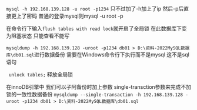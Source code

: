 `mysql -h 192.168.139.128 -u root -p1234`
只不过加了-h加上了ip 然后-p后直接更上了密码 普通的登录mysql则mysql -u root -p

在命令行下输入`flush tables with read lock`就开启了全局锁   在此数据库下变为阻塞状态  只能查看不能写

`mysqldump -h 192.168.139.128 -uroot -p1234 db01 > D:\资料-2022MySQL数据库\db01.sql`进行数据备份 需要在Windows命令行下执行而不是mysql 这不是sql语句

` unlock tables;` 释放全局锁

在innoDB引擎中 我们可以子阿备份时加上参数 single-transction参数来完成不加锁的一致性数据备份
`mysqldump --single-transaction -h 192.168.139.128 -uroot -p1234 db01 > D:\资料-2022MySQL数据库\db01.sql`